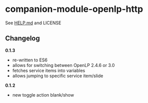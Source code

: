 # companion-module-openlp-http

See [HELP.md](https://github.com/bitfocus/companion-module-openlp-http/blob/master/HELP.md) and LICENSE

## Changelog

**0.1.3**

- re-written to ES6
- allows for switching between OpenLP 2.4.6 or 3.0
- fetches service items into variables
- allows jumping to specific service item/slide

**0.1.2**

- new toggle action blank/show
